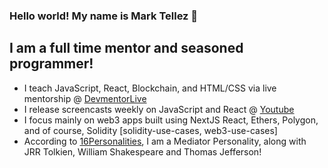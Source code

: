 ### Hello world! My name is Mark Tellez 👋

## I am a full time mentor and seasoned programmer!

- I teach JavaScript, React, Blockchain, and HTML/CSS via live mentorship @ [DevmentorLive]
- I release screencasts weekly on JavaScript and React @ [Youtube]
- I focus mainly on web3 apps built using NextJS React, Ethers, Polygon, and of course, Solidity [solidity-use-cases, web3-use-cases]
- According to [16Personalities], I am a Mediator Personality, along with JRR Tolkien, William Shakespeare and Thomas Jefferson!

[devmentorlive]: https://devmentor.live/?utm_source=github&utm_medium=readme&utm_campaign=about%20me
[youtube]: https://youtube.com/c/devmentorlive?utm_source=github&utm_medium=readme&utm_campaign=about%20me
[16personalities]: https://www.16personalities.com/profiles/3cb740f62f842
[solidity-use-cases]: https://github.com/marktellez/solidity-use-cases
[web3-use-cases]: https://github.com/marktellez/web3-use-cases
